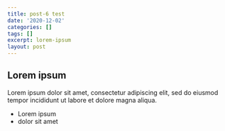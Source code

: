 ```yaml
---
title: post-6 test
date: '2020-12-02'
categories: []
tags: []
excerpt: lorem-ipsum
layout: post
---
```

## Lorem ipsum
Lorem ipsum dolor sit amet, consectetur adipiscing elit, sed do eiusmod tempor incididunt ut labore et dolore magna aliqua.
- Lorem ipsum
- dolor sit amet